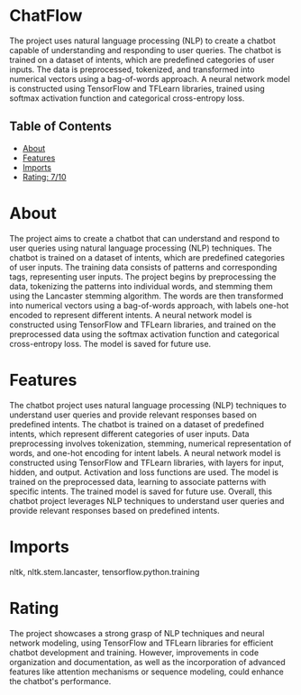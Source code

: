 # ChatFlow

The project uses natural language processing (NLP) to create a chatbot capable of understanding and responding to user queries. The chatbot is trained on a dataset of intents, which are predefined categories of user inputs. The data is preprocessed, tokenized, and transformed into numerical vectors using a bag-of-words approach. A neural network model is constructed using TensorFlow and TFLearn libraries, trained using softmax activation function and categorical cross-entropy loss.

## Table of Contents

- [About](#about)
- [Features](#features)
- [Imports](#Imports)
- [Rating: 7/10](#Rating)

# About

The project aims to create a chatbot that can understand and respond to user queries using natural language processing (NLP) techniques. The chatbot is trained on a dataset of intents, which are predefined categories of user inputs. The training data consists of patterns and corresponding tags, representing user inputs. The project begins by preprocessing the data, tokenizing the patterns into individual words, and stemming them using the Lancaster stemming algorithm. The words are then transformed into numerical vectors using a bag-of-words approach, with labels one-hot encoded to represent different intents. A neural network model is constructed using TensorFlow and TFLearn libraries, and trained on the preprocessed data using the softmax activation function and categorical cross-entropy loss. The model is saved for future use.

# Features

The chatbot project uses natural language processing (NLP) techniques to understand user queries and provide relevant responses based on predefined intents. The chatbot is trained on a dataset of predefined intents, which represent different categories of user inputs. Data preprocessing involves tokenization, stemming, numerical representation of words, and one-hot encoding for intent labels. A neural network model is constructed using TensorFlow and TFLearn libraries, with layers for input, hidden, and output. Activation and loss functions are used. The model is trained on the preprocessed data, learning to associate patterns with specific intents. The trained model is saved for future use. Overall, this chatbot project leverages NLP techniques to understand user queries and provide relevant responses based on predefined intents.

# Imports

nltk, nltk.stem.lancaster, tensorflow.python.training

# Rating

The project showcases a strong grasp of NLP techniques and neural network modeling, using TensorFlow and TFLearn libraries for efficient chatbot development and training. However, improvements in code organization and documentation, as well as the incorporation of advanced features like attention mechanisms or sequence modeling, could enhance the chatbot's performance.

